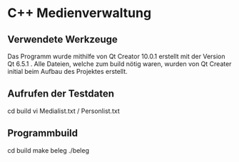 <h1>C++ Medienverwaltung</h1>

<h2>Verwendete Werkzeuge</h2>
Das Programm wurde mithilfe von Qt Creator 10.0.1 erstellt mit der Version Qt 6.5.1 .
Alle Dateien, welche zum build nötig waren, wurden von Qt Creater initial beim Aufbau des Projektes erstellt.

<h2>Aufrufen der Testdaten</h2>
cd build
vi Medialist.txt / Personlist.txt

<h2>Programmbuild</h2>
cd build
make beleg
./beleg

